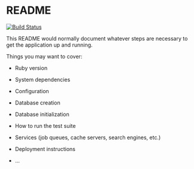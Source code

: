 # README

[![Build Status](https://travis-ci.com/landau/chase-buckets.svg?branch=master)](https://travis-ci.com/landau/chase-buckets)

This README would normally document whatever steps are necessary to get the
application up and running.

Things you may want to cover:

- Ruby version

- System dependencies

- Configuration

- Database creation

- Database initialization

- How to run the test suite

- Services (job queues, cache servers, search engines, etc.)

- Deployment instructions

- ...
